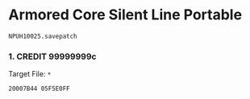 #  Armored Core Silent Line Portable

`NPUH10025.savepatch`

### 1. CREDIT 99999999c

Target File: `*`

```
20007B44 05F5E0FF
```

